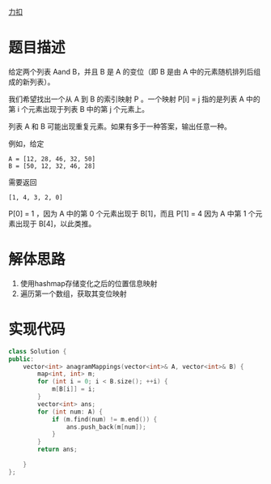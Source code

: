 [力扣](https://leetcode-cn.com/problems/find-anagram-mappings/)

# 题目描述

给定两个列表 Aand B，并且 B 是 A 的变位（即 B 是由 A 中的元素随机排列后组成的新列表）。

我们希望找出一个从 A 到 B 的索引映射 P 。一个映射 P[i] = j 指的是列表 A 中的第 i 个元素出现于列表 B 中的第 j 个元素上。

列表 A 和 B 可能出现重复元素。如果有多于一种答案，输出任意一种。

例如，给定

```
A = [12, 28, 46, 32, 50]
B = [50, 12, 32, 46, 28]
```

需要返回

```
[1, 4, 3, 2, 0]
```

P[0] = 1 ，因为 A 中的第 0 个元素出现于 B[1]，而且 P[1] = 4 因为 A 中第 1 个元素出现于 B[4]，以此类推。

# 解体思路

1. 使用hashmap存储变化之后的位置信息映射
2. 遍历第一个数组，获取其变位映射

# 实现代码

```cpp
class Solution {
public:
    vector<int> anagramMappings(vector<int>& A, vector<int>& B) {
        map<int, int> m;
        for (int i = 0; i < B.size(); ++i) {
            m[B[i]] = i;
        }
        vector<int> ans;
        for (int num: A) {
            if (m.find(num) != m.end()) {
                ans.push_back(m[num]);
            }
        }
        return ans;
       
    }
};
```
